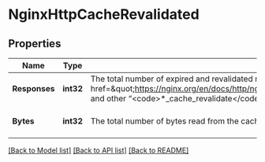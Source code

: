 # NginxHttpCacheRevalidated

## Properties
Name | Type | Description | Notes
------------ | ------------- | ------------- | -------------
**Responses** | **int32** | The total number of expired and revalidated responses read from the cache (see &lt;a href&#x3D;\&quot;https://nginx.org/en/docs/http/ngx_http_proxy_module.html#proxy_cache_revalidate\&quot;&gt;proxy_cache_revalidate&lt;/a&gt; and other “&lt;code&gt;*_cache_revalidate&lt;/code&gt;” directives. | [optional] [default to null]
**Bytes** | **int32** | The total number of bytes read from the cache. | [optional] [default to null]

[[Back to Model list]](../README.md#documentation-for-models) [[Back to API list]](../README.md#documentation-for-api-endpoints) [[Back to README]](../README.md)


